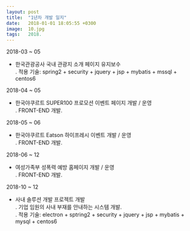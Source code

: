 ```yaml
---
layout: post
title:  "1년차 개발 일지"
date:   2018-01-01 18:05:55 +0300
image:  10.jpg
tags:   2018.
---
```

 2018-03 ~ 05
  - 한국관광공사 국내 관광지 소개 페이지 유지보수  
   . 적용 기술: spring2 + security + jquery + jsp + mybatis + mssql + centos6  
  
 2018-04 ~ 05
  - 한국야쿠르트 SUPER100 프로모션 이벤트 페이지 개발 / 운영  
   . FRONT-END 개발.  
  
 2018-05 ~ 06
  - 한국야쿠르트 Eatson 하이프레시 이벤트 개발 / 운영  
   . FRONT-END 개발.  
  
 2018-06 ~ 12
  - 여성가족부 성폭력 예방 홈페이지 개발 / 운영  
   . FRONT-END 개발.  
  
 2018-10 ~ 12
  - 사내 솔루션 개발 프로젝트 개발  
   . 기업 임원의 사내 부재를 안내하는 시스템 개발.  
   . 적용 기술: electron + sptring2 + security + jquery + jsp + mybatis + mysql + centos6  
      
      

